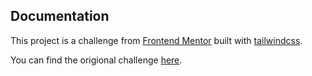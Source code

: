 ## Documentation

This project is a challenge from [Frontend Mentor](https://www.frontendmentor.io/) built with  [tailwindcss](https://tailwindcss.com/).

You can find the origional challenge [here](https://www.frontendmentor.io/challenges/manage-landing-page-SLXqC6P5).
